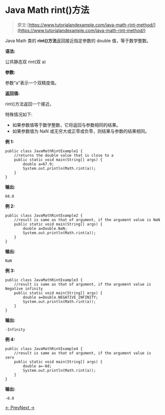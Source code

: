 # Java Math rint()方法

> 原文:[https://www.tutorialandexample.com/java-math-rint-method/](https://www.tutorialandexample.com/java-math-rint-method/)

Java Math 类的 **rint()方法**返回接近指定参数的 double 值，等于数学整数。

**语法:**

公共静态双 rint(双 a)

**参数:**

参数“a”表示一个双精度值。

**返回值:**

rint()方法返回一个接近。

特殊情况如下:

*   如果参数值等于数学整数，它将返回与参数相同的结果。
*   如果参数值为 NaN 或无穷大或正零或负零，则结果与参数的结果相同。

**例 1:**

```
public class JavaMathRintExample1 {
    //returns the double value that is close to a
    public static void main(String[] args) {
        double a=67.9;
        System.out.println(Math.rint(a));
    }
}
```

**输出:**

```
68.0
```

**例 2:**

```
public class JavaMathRintExample2 {
    //result is same as that of argument, if the argument value is NaN
    public static void main(String[] args) {
        double a=Double.NaN;
        System.out.println(Math.rint(a));
    }
}
```

**输出:**

```
NaN
```

**例 3:**

```
public class JavaMathRintExample3 {
    //result is same as that of argument, if the argument value is Negative infinity
    public static void main(String[] args) {
        double a=Double.NEGATIVE_INFINITY;
        System.out.println(Math.rint(a));
    }
}
```

**输出:**

```
-Infinity
```

**例 4:**

```
public class JavaMathRintExample4 {
    //result is same as that of argument, if the argument value is zero
    public static void main(String[] args) {
        double a=-0d;
        System.out.println(Math.rint(a));
    }
}
```

**输出:**

```
-0.0
```

[← Prev](https://www.tutorialandexample.com/java-math-random-method/)[Next →](https://www.tutorialandexample.com/java-math-round-method/)